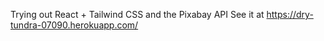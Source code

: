 Trying out React + Tailwind CSS and the Pixabay API
See it at
https://dry-tundra-07090.herokuapp.com/
